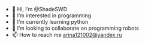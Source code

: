 - 👋 Hi, I’m @ShadeSWD
- 👀 I’m interested in programming
- 🌱 I’m currently learning python
- 💞️ I’m looking to collaborate on programming robots
- 📫 How to reach me arina121002@yandex.ru

<!---
ShadeSWD/ShadeSWD is a ✨ special ✨ repository because its `README.md` (this file) appears on your GitHub profile.
You can click the Preview link to take a look at your changes.
--->
